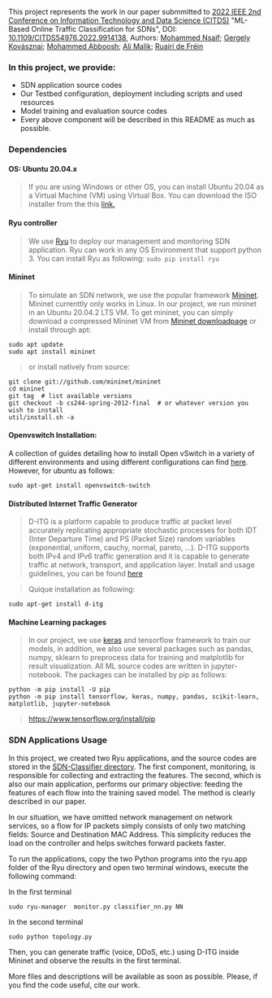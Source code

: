 This project represents the work in our paper submmitted to [2022 IEEE 2nd Conference on Information Technology and Data Science (CITDS)](https://ieeexplore.ieee.org/xpl/conhome/9913999/proceeding) "ML-Based Online Traffic Classification for SDNs",  DOI: [10.1109/CITDS54976.2022.9914138](https://doi.org/10.1109/CITDS54976.2022.9914138), Authors: [Mohammed Nsaif](https://ieeexplore.ieee.org/author/37089577341); [Gergely Kovásznai](https://ieeexplore.ieee.org/author/37569885400); [Mohammed Abboosh](https://ieeexplore.ieee.org/author/37089568445); [Ali Malik](https://ieeexplore.ieee.org/author/37088446887); [Ruairí de Fréin](https://ieeexplore.ieee.org/author/37086819785)

### In this project, we provide:

- SDN application source codes
- Our Testbed configuration, deployment including scripts and used resources
- Model training and evaluation source codes
- Every above component will be described in this README as much as possible.

### Dependencies

#### OS: Ubuntu 20.04.x

>  If you are using Windows or other OS, you can install Ubuntu 20.04 as a Virtual Machine (VM) using Virtual Box. You can download the ISO installer from the this [link.](https://www.ubuntu.com/download/desktop)

####  Ryu controller

> We use [Ryu](https://ryu-sdn.org/) to deploy our management and monitoring SDN application. Ryu can work in any OS Environment that support python 3. You can install Ryu as following: 
 `sudo pip install ryu`

#### Mininet

> To simulate an SDN network, we use the popular framework [Mininet](http://mininet.org/). Mininet currenttly only works in Linux. In our project, we run mininet in an Ubuntu 20.04.2 LTS VM. To get mininet, you can simply download a compressed Mininet VM from [Mininet downloadpage](https://github.com/mininet/mininet/wiki/Mininet-VM-Images) or install through apt: 
```
sudo apt update 
sudo apt install mininet
```
> or install natively from source:
```
git clone git://github.com/mininet/mininet
cd mininet
git tag  # list available versions
git checkout -b cs244-spring-2012-final  # or whatever version you wish to install
util/install.sh -a
```

#### Openvswitch Installation: 
A collection of guides detailing how to install Open vSwitch in a variety of different environments and using different configurations can find [here](https://docs.openvswitch.org/en/latest/intro/install/). However, for ubuntu as follows:

```
sudo apt-get install openvswitch-switch
```

#### Distributed Internet Traffic Generator
> D-ITG is a platform capable to produce traffic at packet level accurately replicating appropriate stochastic processes for both IDT (Inter Departure Time) and PS (Packet Size) random variables (exponential, uniform, cauchy, normal, pareto, ...).
D-ITG supports both IPv4 and IPv6 traffic generation and it is capable to generate traffic at network, transport, and application layer.
Install and usage guidelines, you can be found [here](https://traffic.comics.unina.it/software/ITG/)

> Quique installation as following:

```
sudo apt-get install d-itg
```

#### Machine Learning packages

> In our project, we use [keras](https://keras.io/) and tensorflow framework to train our models, in addition, we also use several packages such as pandas, numpy, sklearn to preprocess data for training and matplotlib for result visualization. All ML source codes are written in jupyter-notebook. The packages can be installed by pip as follows:

```
python -m pip install -U pip
python -m pip install tensorflow, keras, numpy, pandas, scikit-learn, matplotlib, jupyter-notebook
```

> https://www.tensorflow.org/install/pip


### SDN Applications Usage

In this project, we created two Ryu applications, and the source codes are stored in the  [SDN-Classifier directory](https://github.com/nsaif86/SDN-Classifier). The first component, monitoring, is responsible for collecting and extracting the features. The second, which is also our main application, performs our primary objective: feeding the features of each flow into the training saved model. The method is clearly described in our paper.

In our situation, we have omitted network management on network services, so a flow for IP packets simply consists of only two matching fields: Source and Destination MAC Address. This simplicity reduces the load on the controller and helps switches forward packets faster.

To run the applications, copy the two Python programs into the ryu.app folder of the Ryu directory and open two terminal windows, execute the following command:

In the first terminal
```
sudo ryu-manager  monitor.py classifier_nn.py NN
```
In the second terminal
```
sudo python topology.py
```
Then, you can generate traffic (voice, DDoS, etc.) using D-ITG inside Mininet and observe the results in the first terminal.

More files and descriptions will be available as soon as possible. Please, if you find the code useful, cite our work.
